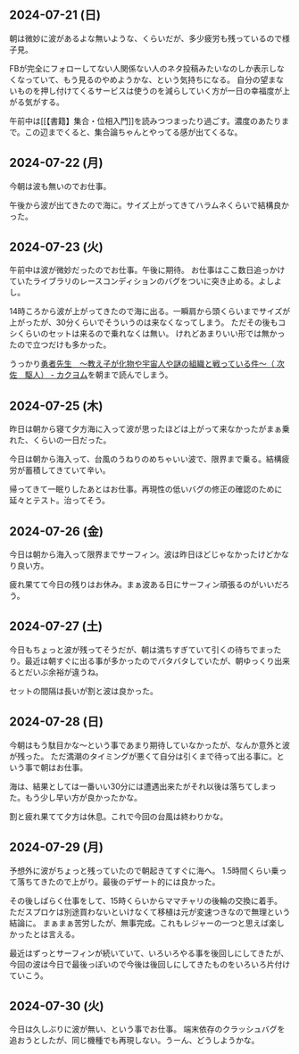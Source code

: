 ## 2024-07-21 (日)

朝は微妙に波があるよな無いような、くらいだが、多少疲労も残っているので様子見。

FBが完全にフォローしてない人関係ない人のネタ投稿みたいなのしか表示しなくなっていて、もう見るのやめようかな、という気持ちになる。
自分の望まないものを押し付けてくるサービスは使うのを減らしていく方が一日の幸福度が上がる気がする。

午前中は[[【書籍】集合・位相入門]]を読みつつまったり過ごす。濃度のあたりまで。この辺までくると、集合論ちゃんとやってる感が出てくるな。

## 2024-07-22 (月)

今朝は波も無いのでお仕事。

午後から波が出てきたので海に。サイズ上がってきてハラムネくらいで結構良かった。

## 2024-07-23 (火)

午前中は波が微妙だったのでお仕事。午後に期待。
お仕事はここ数日追っかけていたライブラリのレースコンディションのバグをついに突き止める。よしよし。

14時ころから波が上がってきたので海に出る。一瞬肩から頭くらいまでサイズが上がったが、30分くらいでそういうのは来なくなってしまう。
ただその後もコシくらいのセットは来るので乗れなくは無い。
けれどあまりいい形では無かったので立つだけも多かった。

うっかり[勇者先生　～教え子が化物や宇宙人や謎の組織と戦っている件～（ 次佐　駆人） - カクヨム](https://kakuyomu.jp/works/16817330665237194042)を朝まで読んでしまう。

## 2024-07-25 (木)

昨日は朝から寝て夕方海に入って波が思ったほどは上がって来なかったがまぁ乗れた、くらいの一日だった。

今日は朝から海入って、台風のうねりのめちゃいい波で、限界まで乗る。結構疲労が蓄積してきていて辛い。

帰ってきて一眠りしたあとはお仕事。再現性の低いバグの修正の確認のために延々とテスト。治ってそう。

## 2024-07-26 (金)

今日は朝から海入って限界までサーフィン。波は昨日ほどじゃなかったけどかなり良い方。

疲れ果てて今日の残りはお休み。まぁ波ある日にサーフィン頑張るのがいいだろう。

## 2024-07-27 (土)

今日もちょっと波が残ってそうだが、朝は満ちすぎていて引くの待ちでまったり。最近は朝すぐに出る事が多かったのでバタバタしていたが、朝ゆっくり出来るとだいぶ余裕が違うね。

セットの間隔は長いが割と波は良かった。

## 2024-07-28 (日)

今朝はもう駄目かな〜という事であまり期待していなかったが、なんか意外と波が残った。
ただ満潮のタイミングが悪くて自分は引くまで待って出る事に。という事で朝はお仕事。

海は、結果としては一番いい30分には遭遇出来たがそれ以後は落ちてしまった。もう少し早い方が良かったかな。

割と疲れ果てて夕方は休息。これで今回の台風は終わりかな。

## 2024-07-29 (月)

予想外に波がちょっと残っていたので朝起きてすぐに海へ。
1.5時間くらい乗って落ちてきたので上がり。最後のデザート的には良かった。

その後しばらく仕事をして、15時くらいからママチャリの後輪の交換に着手。
ただスプロケは別途買わないといけなくて移植は元が変速つきなので無理という結論に。
まぁまぁ苦労したが、無事完成。これもレジャーの一つと思えば楽しかったとは言える。

最近はずっとサーフィンが続いていて、いろいろやる事を後回しにしてきたが、
今回の波は今日で最後っぽいので今後は後回しにしてきたものをいろいろ片付けていこう。

## 2024-07-30 (火)

今日は久しぶりに波が無い、という事でお仕事。
端末依存のクラッシュバグを追おうとしたが、同じ機種でも再現しない。うーん、どうしようかな。